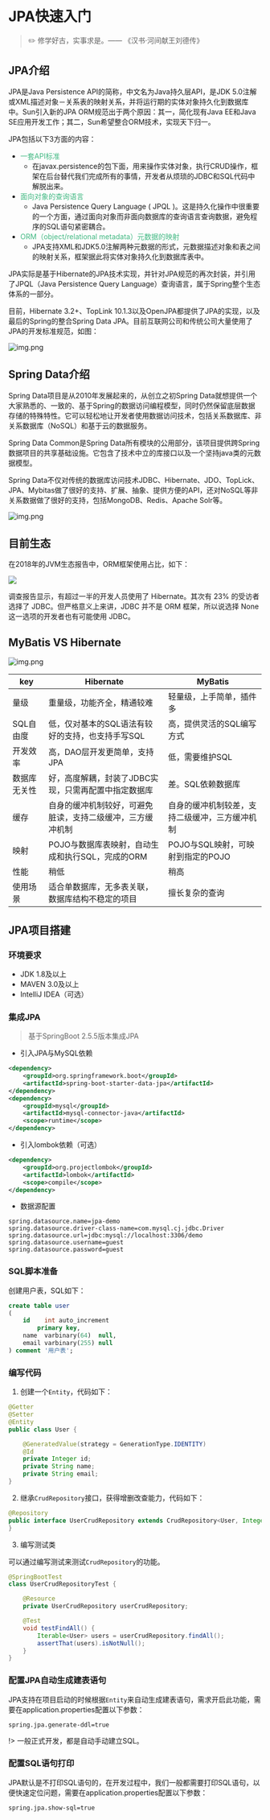 # JPA快速入门

> :pencil2: 修学好古，实事求是。—— 《汉书·河间献王刘德传》

## JPA介绍

JPA是Java Persistence API的简称，中文名为Java持久层API，是JDK 5.0注解或XML描述对象－关系表的映射关系，并将运行期的实体对象持久化到数据库中。Sun引入新的JPA ORM规范出于两个原因：其一，简化现有Java EE和Java SE应用开发工作；其二，Sun希望整合ORM技术，实现天下归一。

JPA包括以下3方面的内容：

- <font color=#42b983>一套API标准</font>
  - 在javax.persistence的包下面，用来操作实体对象，执行CRUD操作，框架在后台替代我们完成所有的事情，开发者从烦琐的JDBC和SQL代码中解脱出来。
- <font color=#42b983>面向对象的查询语言</font>
  - Java Persistence Query Language ( JPQL )。这是持久化操作中很重要的一个方面，通过面向对象而非面向数据库的查询语言查询数据，避免程序的SQL语句紧密耦合。
- <font color=#42b983>ORM（object/relational metadata）元数据的映射</font>
  - JPA支持XML和JDK5.0注解两种元数据的形式，元数据描述对象和表之间的映射关系，框架据此将实体对象持久化到数据库表中。

JPA实际是基于Hibernate的JPA技术实现，并针对JPA规范的再次封装，并引用了JPQL（Java Persistence Query Language）查询语言，属于Spring整个生态体系的一部分。

目前，Hibernate 3.2+、TopLink 10.1.3以及OpenJPA都提供了JPA的实现，以及最后的Spring的整合Spring Data JPA。目前互联网公司和传统公司大量使用了JPA的开发标准规范，如图：

![img.png](../../img/spring/JPA实现图.jpg)

## Spring Data介绍

Spring Data项目是从2010年发展起来的，从创立之初Spring Data就想提供一个大家熟悉的、一致的、基于Spring的数据访问编程模型，同时仍然保留底层数据存储的特殊特性。它可以轻松地让开发者使用数据访问技术，包括关系数据库、非关系数据库（NoSQL）和基于云的数据服务。

Spring Data Common是Spring Data所有模块的公用部分，该项目提供跨Spring数据项目的共享基础设施。它包含了技术中立的库接口以及一个坚持java类的元数据模型。

Spring Data不仅对传统的数据库访问技术JDBC、Hibernate、JDO、TopLick、JPA、Mybitas做了很好的支持、扩展、抽象、提供方便的API，还对NoSQL等非关系数据做了很好的支持，包括MongoDB、Redis、Apache Solr等。

![img.png](../../img/spring/spring-data.jpg)

## 目前生态

在2018年的JVM生态报告中，ORM框架使用占比，如下：

![](../../img/spring/orm-usage.jpg)

调查报告显示，有超过一半的开发人员使用了 Hibernate。其次有 23% 的受访者选择了 JDBC。但严格意义上来讲，JDBC 并不是 ORM 框架，所以说选择 None 这一选项的开发者也有可能使用 JDBC。

## MyBatis VS Hibernate

![img.png](../../img/spring/mybatis-vs-hibernate.png)

key | Hibernate | MyBatis
---------|----------|---------
 量级 | 重量级，功能齐全，精通较难 | 轻量级，上手简单，插件多
 SQL自由度 | 低，仅对基本的SQL语法有较好的支持，也支持手写SQL | 高，提供灵活的SQL编写方式
 开发效率 | 高，DAO层开发更简单，支持JPA | 低，需要维护SQL
 数据库无关性 |好，高度解耦，封装了JDBC实现，只需再配置中指定数据库 | 差。SQL依赖数据库
 缓存 | 自身的缓冲机制较好，可避免脏读，支持二级缓冲，三方缓冲机制 | 自身的缓冲机制较差，支持二级缓冲，三方缓冲机制
 映射 | POJO与数据库表映射，自动生成和执行SQL，完成的ORM | POJO与SQL映射，可映射到指定的POJO
 性能 | 稍低 | 稍高
 使用场景 | 适合单数据库，无多表关联，数据库结构不稳定的项目 | 擅长复杂的查询

## JPA项目搭建

### 环境要求

- JDK 1.8及以上
- MAVEN 3.0及以上
- IntelliJ IDEA（可选）

### 集成JPA

> 基于SpringBoot 2.5.5版本集成JPA

- 引入JPA与MySQL依赖

```xml
<dependency>
    <groupId>org.springframework.boot</groupId>
    <artifactId>spring-boot-starter-data-jpa</artifactId>
</dependency>
<dependency>
    <groupId>mysql</groupId>
    <artifactId>mysql-connector-java</artifactId>
    <scope>runtime</scope>
</dependency>
```

- 引入lombok依赖（可选）

```xml
<dependency>
    <groupId>org.projectlombok</groupId>
    <artifactId>lombok</artifactId>
    <scope>compile</scope>
</dependency>
```

- 数据源配置

```properties
spring.datasource.name=jpa-demo
spring.datasource.driver-class-name=com.mysql.cj.jdbc.Driver
spring.datasource.url=jdbc:mysql://localhost:3306/demo
spring.datasource.username=guest
spring.datasource.password=guest
```

### SQL脚本准备

创建用户表，SQL如下：

```sql
create table user
(
    id    int auto_increment
        primary key,
    name  varbinary(64)  null,
    email varbinary(255) null
) comment '用户表';
```

### 编写代码

1. 创建一个`Entity`，代码如下：

```java
@Getter
@Setter
@Entity
public class User {

    @GeneratedValue(strategy = GenerationType.IDENTITY)
    @Id
    private Integer id;
    private String name;
    private String email;
}
```

2. 继承`CrudRepository`接口，获得增删改查能力，代码如下：

```java
@Repository
public interface UserCrudRepository extends CrudRepository<User, Integer> {
}
```

3. 编写测试类

可以通过编写测试来测试`CrudRepository`的功能。

```java
@SpringBootTest
class UserCrudRepositoryTest {

    @Resource
    private UserCrudRepository userCrudRepository;

    @Test
    void testFindAll() {
        Iterable<User> users = userCrudRepository.findAll();
        assertThat(users).isNotNull();
    }
}
```

### 配置JPA自动生成建表语句

JPA支持在项目启动的时候根据`Entity`来自动生成建表语句，需求开启此功能，需要在application.properties配置以下参数：

```properties
spring.jpa.generate-ddl=true
```

!> 一般正式开发，都是自动手动建立SQL。

### 配置SQL语句打印

JPA默认是不打印SQL语句的，在开发过程中，我们一般都需要打印SQL语句，以便快速定位问题，需要在application.properties配置以下参数：

```properties
spring.jpa.show-sql=true
```
